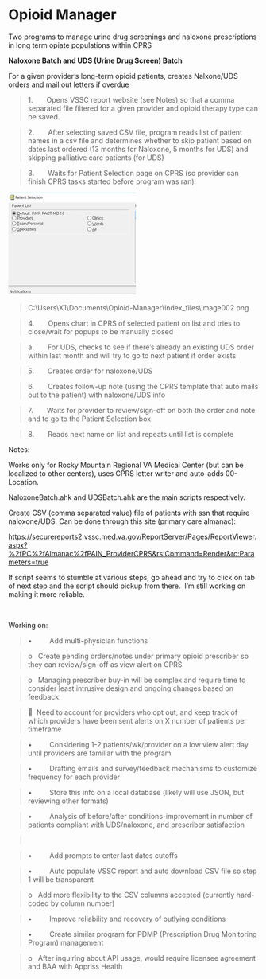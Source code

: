 Opioid Manager
==============

Two programs to manage urine drug screenings and naloxone prescriptions in long
term opiate populations within CPRS

**Naloxone Batch and UDS (Urine Drug Screen) Batch**

For a given provider’s long-term opioid patients, creates Nalxone/UDS orders and
mail out letters if overdue

>   1.       Opens VSSC report website (see Notes) so that a comma separated
>   file filtered for a given provider and opioid therapy type can be saved. 

>   2.       After selecting saved CSV file, program reads list of patient names
>   in a csv file and determines whether to skip patient based on dates last
>   ordered (13 months for Naloxone, 5 months for UDS) and skipping palliative
>   care patients (for UDS)

>   3.       Waits for Patient Selection page on CPRS (so provider can finish
>   CPRS tasks started before program was ran):

![](media/d023f343a21771cf4e5bc82d1d865122.png)

>   C:\\Users\\X1\\Documents\\Opioid-Manager\\index_files\\image002.png

>   4.       Opens chart in CPRS of selected patient on list and tries to
>   close/wait for popups to be manually closed

>   a.       For UDS, checks to see if there’s already an existing UDS order
>   within last month and will try to go to next patient if order exists

>   5.       Creates order for naloxone/UDS

>   6.       Creates follow-up note (using the CPRS template that auto mails out
>   to the patient) with naloxone/UDS info

>   7.       Waits for provider to review/sign-off on both the order and note
>   and to go to the Patient Selection box

>   8.       Reads next name on list and repeats until list is complete

Notes:

Works only for Rocky Mountain Regional VA Medical Center (but can be localized
to other centers), uses CPRS letter writer and auto-adds 00-Location.

NaloxoneBatch.ahk and UDSBatch.ahk are the main scripts respectively.

Create CSV (comma separated value) file of patients with ssn that require
naloxone/UDS. Can be done through this site (primary care almanac):

https://securereports2.vssc.med.va.gov/ReportServer/Pages/ReportViewer.aspx?%2fPC%2fAlmanac%2fPAIN_ProviderCPRS&rs:Command=Render&rc:Parameters=true

If script seems to stumble at various steps, go ahead and try to click on tab of
next step and the script should pickup from there.  I’m still working on making
it more reliable.

 

Working on:

>   •         Add multi-physician functions

>   o   Create pending orders/notes under primary opioid prescriber so they can
>   review/sign-off as view alert on CPRS

>   o   Managing prescriber buy-in will be complex and require time to consider
>   least intrusive design and ongoing changes based on feedback

>     Need to account for providers who opt out, and keep track of which
>   providers have been sent alerts on X number of patients per timeframe

>   •         Considering 1-2 patients/wk/provider on a low view alert day until
>   providers are familiar with the program

>   •         Drafting emails and survey/feedback mechanisms to customize
>   frequency for each provider

>   •         Store this info on a local database (likely will use JSON, but
>   reviewing other formats)

>   •         Analysis of before/after conditions-improvement in number of
>   patients compliant with UDS/naloxone, and prescriber satisfaction

>    

>   •         Add prompts to enter last dates cutoffs

>   •         Auto populate VSSC report and auto download CSV file so step 1
>   will be transparent

>   o   Add more flexibility to the CSV columns accepted
>   (currently hard-coded by column number)

>   •         Improve reliability and recovery of outlying conditions

>   •         Create similar program for PDMP (Prescription Drug Monitoring
>   Program) management

>   o   After inquiring about API usage, would require licensee agreement and
>   BAA with Appriss Health

 
